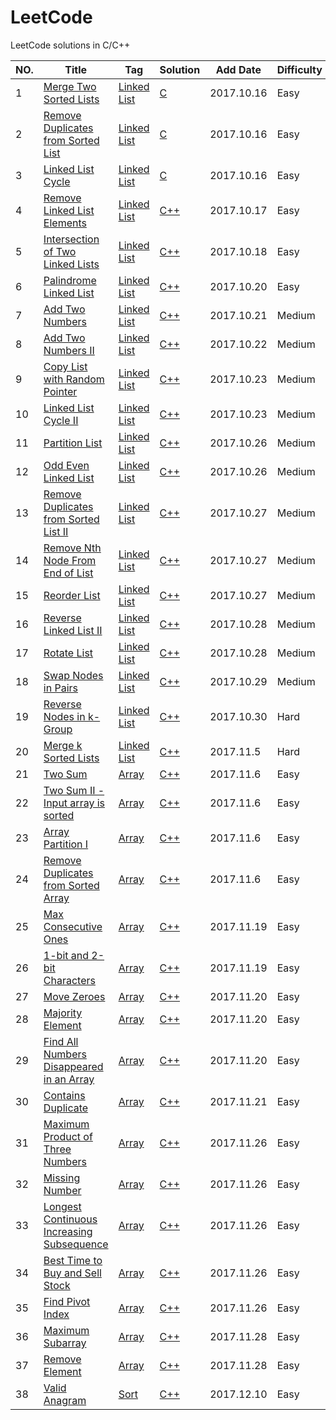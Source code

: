 # LeetCode  
LeetCode solutions in C/C++


|NO.|Title|Tag|Solution|Add Date|Difficulty|
|---|-----|---|--------|--------|----------|
|1|[Merge Two Sorted Lists][1]|[Linked List][Tag Linked List]|[C](001.Merge%20Two%20Sorted%20Lists)|2017.10.16|Easy|
|2|[Remove Duplicates from Sorted List][2]|[Linked List][Tag Linked List]|[C](002.Remove%20Duplicates%20from%20Sorted%20List)|2017.10.16|Easy|
|3|[Linked List Cycle][3]|[Linked List][Tag Linked List]|[C](003.Linked%20List%20Cycle)|2017.10.16|Easy|
|4|[Remove Linked List Elements][4]|[Linked List][Tag Linked List]|[C++](004.Remove%20Linked%20List%20Elements)|2017.10.17|Easy|
|5|[Intersection of Two Linked Lists][5]|[Linked List][Tag Linked List]|[C++](005.Intersection%20of%20Two%20Linked%20Lists)|2017.10.18|Easy|
|6|[Palindrome Linked List][6]|[Linked List][Tag Linked List]|[C++](006.Palindrome%20Linked%20List)|2017.10.20|Easy|
|7|[Add Two Numbers][7]|[Linked List][Tag Linked List]|[C++](007.Add%20Two%20Numbers)|2017.10.21|Medium|
|8|[Add Two Numbers II][8]|[Linked List][Tag Linked List]|[C++](008.Add%20Two%20Numbers%20II)|2017.10.22|Medium|
|9|[Copy List with Random Pointer][9]|[Linked List][Tag Linked List]|[C++](009.Copy%20List%20with%20Random%20Pointer)|2017.10.23|Medium|
|10|[Linked List Cycle II][10]|[Linked List][Tag Linked List]|[C++](010.Linked%20List%20Cycle%20II)|2017.10.23|Medium|
|11|[Partition List][11]|[Linked List][Tag Linked List]|[C++](011.Partition%20List)|2017.10.26|Medium|
|12|[Odd Even Linked List][12]|[Linked List][Tag Linked List]|[C++](012.Odd%20Even%20Linked%20List)|2017.10.26|Medium|
|13|[Remove Duplicates from Sorted List II][13]|[Linked List][Tag Linked List]|[C++](013.Remove%20Duplicates%20from%20Sorted%20List%20II)|2017.10.27|Medium|
|14|[Remove Nth Node From End of List][14]|[Linked List][Tag Linked List]|[C++](014.Remove%20Nth%20Node%20From%20End%20of%20List)|2017.10.27|Medium|
|15|[Reorder List][15]|[Linked List][Tag Linked List]|[C++](015.Reorder%20List)|2017.10.27|Medium|
|16|[Reverse Linked List II][16]|[Linked List][Tag Linked List]|[C++](016.Reverse%20Linked%20List%20II)|2017.10.28|Medium|
|17|[Rotate List][17]|[Linked List][Tag Linked List]|[C++](017.Rotate%20List)|2017.10.28|Medium|
|18|[Swap Nodes in Pairs][18]|[Linked List][Tag Linked List]|[C++](018.Swap%20Nodes%20in%20Pairs)|2017.10.29|Medium|
|19|[Reverse Nodes in k-Group][19]|[Linked List][Tag Linked List]|[C++](019.Reverse%20Nodes%20in%20k-Group)|2017.10.30|Hard|
|20|[Merge k Sorted Lists][20]|[Linked List][Tag Linked List]|[C++](020.Merge%20k%20Sorted%20Lists)|2017.11.5|Hard|
|21|[Two Sum][21]|[Array][Tag Array]|[C++](021.Two%20Sum)|2017.11.6|Easy|
|22|[Two Sum II - Input array is sorted][22]|[Array][Tag Array]|[C++](022.Two%20Sum%20II%20-%20Input%20array%20is%20sorted)|2017.11.6|Easy|
|23|[Array Partition I][23]|[Array][Tag Array]|[C++](023.Array%20Partition%20I)|2017.11.6|Easy|
|24|[Remove Duplicates from Sorted Array][24]|[Array][Tag Array]|[C++](024.Remove%20Duplicates%20from%20Sorted%20Array)|2017.11.6|Easy|
|25|[Max Consecutive Ones][25]|[Array][Tag Array]|[C++](025.Max%20Consecutive%20Ones)|2017.11.19|Easy|
|26|[1-bit and 2-bit Characters][26]|[Array][Tag Array]|[C++](026.1-bit%20and%202-bit%20Characters)|2017.11.19|Easy|
|27|[Move Zeroes][27]|[Array][Tag Array]|[C++](027.Move%20Zeroes)|2017.11.20|Easy|
|28|[Majority Element][28]|[Array][Tag Array]|[C++](028.Majority%20Element)|2017.11.20|Easy|
|29|[Find All Numbers Disappeared in an Array][29]|[Array][Tag Array]|[C++](029.Find%20All%20Numbers%20Disappeared%20in%20an%20Array)|2017.11.20|Easy|
|30|[Contains Duplicate][30]|[Array][Tag Array]|[C++](030.Contains%20Duplicate)|2017.11.21|Easy|
|31|[Maximum Product of Three Numbers][31]|[Array][Tag Array]|[C++](031.Maximum%20Product%20of%20Three%20Numbers)|2017.11.26|Easy|
|32|[Missing Number][32]|[Array][Tag Array]|[C++](032.Missing%20Number)|2017.11.26|Easy|
|33|[Longest Continuous Increasing Subsequence][33]|[Array][Tag Array]|[C++](033.Longest%20Continuous%20Increasing%20Subsequence)|2017.11.26|Easy|
|34|[Best Time to Buy and Sell Stock][34]|[Array][Tag Array]|[C++](034.Best%20Time%20to%20Buy%20and%20Sell%20Stock)|2017.11.26|Easy|
|35|[Find Pivot Index][35]|[Array][Tag Array]|[C++](035.Find%20Pivot%20Index)|2017.11.26|Easy|
|36|[Maximum Subarray][36]|[Array][Tag Array]|[C++](036.Maximum%20Subarray)|2017.11.28|Easy|
|37|[Remove Element][37]|[Array][Tag Array]|[C++](037.Remove%20Element)|2017.11.28|Easy|
|38|[Valid Anagram][38]|[Sort][Tag Sort]|[C++](038.Valid%20Anagram)|2017.12.10|Easy|


[1]:https://leetcode.com/problems/merge-two-sorted-lists/description/
[2]:https://leetcode.com/problems/remove-duplicates-from-sorted-list/description/
[3]:https://leetcode.com/problems/linked-list-cycle/description/
[4]:https://leetcode.com/problems/remove-linked-list-elements/description/
[5]:https://leetcode.com/problems/intersection-of-two-linked-lists/description/
[6]:https://leetcode.com/problems/palindrome-linked-list/description/
[7]:https://leetcode.com/problems/add-two-numbers/description/
[8]:https://leetcode.com/problems/add-two-numbers-ii/description/
[9]:https://leetcode.com/problems/copy-list-with-random-pointer/description/
[10]:https://leetcode.com/problems/linked-list-cycle-ii/description/
[11]:https://leetcode.com/problems/partition-list/description/
[12]:https://leetcode.com/problems/odd-even-linked-list/description/
[13]:https://leetcode.com/problems/remove-duplicates-from-sorted-list-ii/description/
[14]:https://leetcode.com/problems/remove-nth-node-from-end-of-list/description/
[15]:https://leetcode.com/problems/reorder-list/description/
[16]:https://leetcode.com/problems/reverse-linked-list-ii/description/
[17]:https://leetcode.com/problems/rotate-list/description/
[18]:https://leetcode.com/problems/swap-nodes-in-pairs/description/
[19]:https://leetcode.com/problems/reverse-nodes-in-k-group/description/
[20]:https://leetcode.com/problems/merge-k-sorted-lists/description/
[21]:https://leetcode.com/problems/two-sum/description/
[22]:https://leetcode.com/problems/two-sum-ii-input-array-is-sorted/description/
[23]:https://leetcode.com/problems/array-partition-i/description/
[24]:https://leetcode.com/problems/remove-duplicates-from-sorted-array/description/
[25]:https://leetcode.com/problems/max-consecutive-ones/description/
[26]:https://leetcode.com/problems/1-bit-and-2-bit-characters/description/
[27]:https://leetcode.com/problems/move-zeroes/description/
[28]:https://leetcode.com/problems/majority-element/description/
[29]:https://leetcode.com/problems/find-all-numbers-disappeared-in-an-array/description/
[30]:https://leetcode.com/problems/contains-duplicate/description/
[31]:https://leetcode.com/problems/maximum-product-of-three-numbers/description/
[32]:https://leetcode.com/problems/missing-number/description/
[33]:https://leetcode.com/problems/longest-continuous-increasing-subsequence/description/
[34]:https://leetcode.com/problems/best-time-to-buy-and-sell-stock/description/
[35]:https://leetcode.com/problems/find-pivot-index/description/
[36]:https://leetcode.com/problems/maximum-subarray/description/
[37]:https://leetcode.com/problems/remove-element/description/
[38]:https://leetcode.com/problems/valid-anagram/description/


[Tag Linked List]:https://leetcode.com/problemset/all/?topicSlugs=linked-list
[Tag Array]:https://leetcode.com/problemset/all/?topicSlugs=array
[Tag Sort]:https://leetcode.com/problemset/all/?topicSlugs=sort
